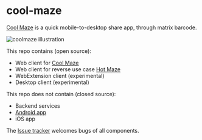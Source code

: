 # cool-maze
[Cool Maze](https://coolmaze.io/) is a quick mobile-to-desktop share app, through matrix barcode.

![coolmaze illustration](https://user-images.githubusercontent.com/13508141/30317173-a2ab83b8-97a9-11e7-9e55-3fea754d0acd.png)

This repo contains (open source):
- Web client for [Cool Maze](https://coolmaze.io/)
- Web client for reverse use case [Hot Maze](https://hotmaze.io/)
- WebExtension client (experimental)
- Desktop client (experimental)

This repo does not contain (closed source):
- Backend services
- [Android app](https://play.google.com/apps/testing/net.coolmaze.coolmaze)
- iOS app

The [Issue tracker](https://github.com/Bartalog/cool-maze/issues) welcomes bugs of all components.
